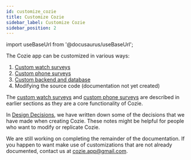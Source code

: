 ```yaml
---
id: customize_cozie
title: Customize Cozie
sidebar_label: Customize Cozie
sidebar_position: 2
---
```


import useBaseUrl from '@docusaurus/useBaseUrl';

The Cozie app can be customized in various ways:
1. [Custom watch surveys](/docs/surveys/custom_watch_survey)
2. [Custom phone surveys](/docs/surveys/custom_phone_survey)
3. [Custom backend and database](./custom_backend/custom_backend)
4. Modifying the source code (documentation not yet created)

The [custom watch surveys](/docs/surveys/custom_watch_survey) and [custom phone surveys](/docs/surveys/custom_watch_survey) are described in earlier sections as they are a core functionality of Cozie.

In [Design Decisions](./design_decisions), we have written down some of the decisions that we have made when creating Cozie. 
These notes might be helpful for people who want to modify or replicate Cozie.

We are still working on completing the remainder of the documentation. 
If you happen to want make use of customizations that are not already documented, contact us at [cozie.app@gmail.com](mailto:cozie.app@gmail.com?subject=Cozie%20Apple).
